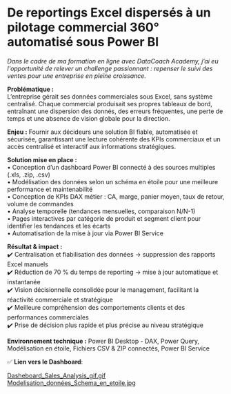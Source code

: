 # De reportings Excel dispersés à un pilotage commercial 360° automatisé sous Power BI

*Dans le cadre de ma formation en ligne avec DataCoach Academy, j’ai eu l'opportunité de relever un challenge passionnant : repenser le suivi des ventes pour une entreprise en pleine croissance.*  

**Problématique :**  
L’entreprise gérait ses données commerciales sous Excel, sans système centralisé. Chaque commercial produisait ses propres tableaux de bord, entraînant une dispersion des donnés, des erreurs fréquentes, une perte de temps et une absence de vision globale pour la direction.

**Enjeu :** 
Fournir aux décideurs une solution BI fiable, automatisée et sécurisée, garantissant une lecture cohérente des KPIs commerciaux et un accès centralisé et interactif aux informations stratégiques.

**Solution mise en place :**  
 • Conception d’un dashboard Power BI connecté à des sources multiples (.xls, .zip, .csv)  
 • Modélisation des données selon un schéma en étoile pour une meilleure performance et maintenabilité  
 • Conception de KPIs DAX métier : CA, marge, panier moyen, taux de retour, volume de commandes  
 • Analyse temporelle (tendances mensuelles, comparaison N/N-1)  
 • Pages interactives par catégorie de produit et segment client pour identifier les tendances et les écarts  
 • Automatisation de la mise à jour via Power BI Service  

 **Résultat & impact :**  
✔️ Centralisation et fiabilisation des données → suppression des rapports Excel manuels  
✔️ Réduction de 70 % du temps de reporting → mise à jour automatique et instantanée  
✔️ Vision décisionnelle consolidée pour le management, facilitant la réactivité commerciale et stratégique  
✔️ Meilleure compréhension des comportements clients et des performances commerciales  
✔️ Prise de décision plus rapide et plus précise au niveau stratégique   

**Environnement technique :** 
Power BI Desktop - DAX, Power Query, Modélisation en étoile,  Fichiers CSV & ZIP connectés, Power BI Service


✅ **Lien vers le Dashboard**:  

[Dasheboard_Sales_Analysis_gif.gif](https://github.com/ViktoryiaKM/Dashboard_Sales_Analysis_using_PowerBI/blob/main/Dasheboard_Sales_Analysis_gif2.gif)  
[Modelisation_données_Schema_en_etoile.jpg](https://github.com/ViktoryiaKM/Dashboard_Sales_Analysis_using_PowerBI/blob/main/Modelisation_données_Schema_en_etoile.jpg)

